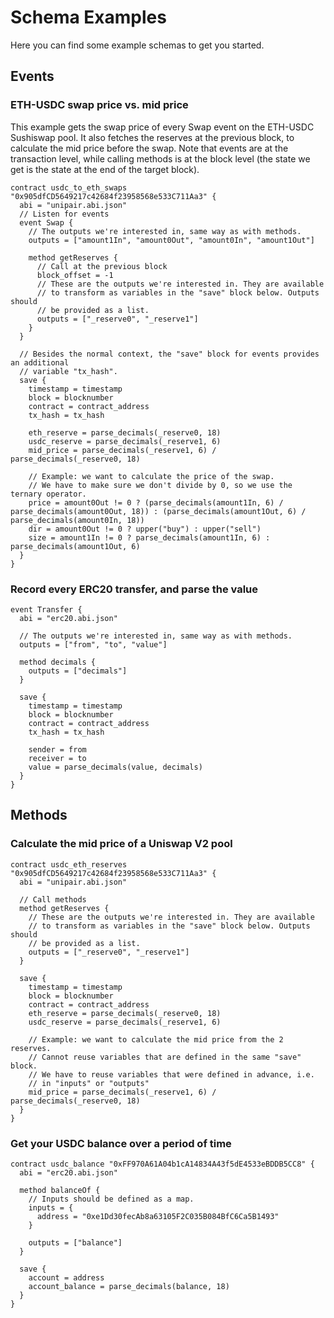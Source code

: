 # Schema Examples
Here you can find some example schemas to get you started.

## Events
### ETH-USDC swap price vs. mid price
This example gets the swap price of every Swap event on the ETH-USDC
Sushiswap pool. It also fetches the reserves at the previous block, to
calculate the mid price before the swap. Note that events are at the transaction level,
while calling methods is at the block level (the state we get is the state at the end
of the target block).
```hcl
contract usdc_to_eth_swaps "0x905dfCD5649217c42684f23958568e533C711Aa3" {
  abi = "unipair.abi.json"
  // Listen for events
  event Swap {
    // The outputs we're interested in, same way as with methods.
    outputs = ["amount1In", "amount0Out", "amount0In", "amount1Out"]

    method getReserves {
      // Call at the previous block
      block_offset = -1
      // These are the outputs we're interested in. They are available 
      // to transform as variables in the "save" block below. Outputs should
      // be provided as a list.
      outputs = ["_reserve0", "_reserve1"]
    }
  }

  // Besides the normal context, the "save" block for events provides an additional
  // variable "tx_hash".
  save {
    timestamp = timestamp
    block = blocknumber
    contract = contract_address
    tx_hash = tx_hash

    eth_reserve = parse_decimals(_reserve0, 18)
    usdc_reserve = parse_decimals(_reserve1, 6)
    mid_price = parse_decimals(_reserve1, 6) / parse_decimals(_reserve0, 18)

    // Example: we want to calculate the price of the swap.
    // We have to make sure we don't divide by 0, so we use the ternary operator.
    price = amount0Out != 0 ? (parse_decimals(amount1In, 6) / parse_decimals(amount0Out, 18)) : (parse_decimals(amount1Out, 6) / parse_decimals(amount0In, 18))
    dir = amount0Out != 0 ? upper("buy") : upper("sell")
    size = amount1In != 0 ? parse_decimals(amount1In, 6) : parse_decimals(amount1Out, 6)
  }
}
```
### Record every ERC20 transfer, and parse the value
```hcl
event Transfer {
  abi = "erc20.abi.json"

  // The outputs we're interested in, same way as with methods.
  outputs = ["from", "to", "value"]

  method decimals {
    outputs = ["decimals"]
  }

  save {
    timestamp = timestamp
    block = blocknumber
    contract = contract_address
    tx_hash = tx_hash

    sender = from
    receiver = to
    value = parse_decimals(value, decimals)
  }
}
```
## Methods
### Calculate the mid price of a Uniswap V2 pool
```hcl
contract usdc_eth_reserves "0x905dfCD5649217c42684f23958568e533C711Aa3" {
  abi = "unipair.abi.json"

  // Call methods
  method getReserves {
    // These are the outputs we're interested in. They are available 
    // to transform as variables in the "save" block below. Outputs should
    // be provided as a list.
    outputs = ["_reserve0", "_reserve1"]
  }

  save {
    timestamp = timestamp
    block = blocknumber
    contract = contract_address
    eth_reserve = parse_decimals(_reserve0, 18)
    usdc_reserve = parse_decimals(_reserve1, 6)

    // Example: we want to calculate the mid price from the 2 reserves.
    // Cannot reuse variables that are defined in the same "save" block.
    // We have to reuse variables that were defined in advance, i.e.
    // in "inputs" or "outputs"
    mid_price = parse_decimals(_reserve1, 6) / parse_decimals(_reserve0, 18)
  }
}
```
### Get your USDC balance over a period of time
```hcl
contract usdc_balance "0xFF970A61A04b1cA14834A43f5dE4533eBDDB5CC8" {
  abi = "erc20.abi.json"

  method balanceOf {
    // Inputs should be defined as a map.
    inputs = {
      address = "0xe1Dd30fecAb8a63105F2C035B084BfC6Ca5B1493"
    }

    outputs = ["balance"]
  }

  save {
    account = address
    account_balance = parse_decimals(balance, 18)
  }
}
```